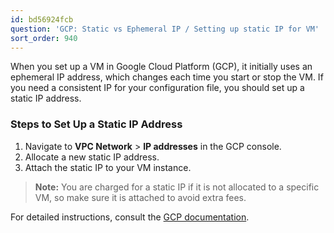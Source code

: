 ```yaml
---
id: bd56924fcb
question: 'GCP: Static vs Ephemeral IP / Setting up static IP for VM'
sort_order: 940
---
```


When you set up a VM in Google Cloud Platform (GCP), it initially uses an ephemeral IP address, which changes each time you start or stop the VM. If you need a consistent IP for your configuration file, you should set up a static IP address.

### Steps to Set Up a Static IP Address

1. Navigate to **VPC Network** > **IP addresses** in the GCP console.
2. Allocate a new static IP address.
3. Attach the static IP to your VM instance.

> **Note:** You are charged for a static IP if it is not allocated to a specific VM, so make sure it is attached to avoid extra fees.

For detailed instructions, consult the [GCP documentation](https://cloud.google.com/).